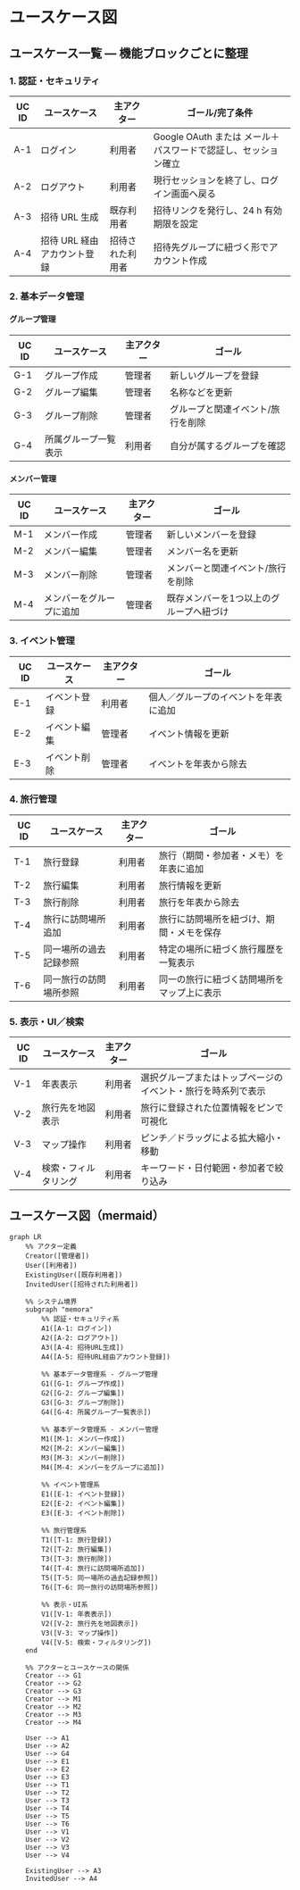 # ユースケース図

## ユースケース一覧 — 機能ブロックごとに整理

### 1. 認証・セキュリティ

| UC ID | ユースケース | 主アクター | ゴール/完了条件 |
|-------|-------------|------------|----------------|
| A-1 | ログイン | 利用者 | Google OAuth または メール＋パスワードで認証し、セッション確立 |
| A-2 | ログアウト | 利用者 | 現行セッションを終了し、ログイン画面へ戻る |
| A-3 | 招待 URL 生成 | 既存利用者 | 招待リンクを発行し、24 h 有効期限を設定 |
| A-4 | 招待 URL 経由アカウント登録 | 招待された利用者 | 招待先グループに紐づく形でアカウント作成 |

### 2. 基本データ管理

#### グループ管理

| UC ID | ユースケース | 主アクター | ゴール |
|-------|-------------|------------|-------|
| G-1 | グループ作成 | 管理者 | 新しいグループを登録 |
| G-2 | グループ編集 | 管理者 | 名称などを更新 |
| G-3 | グループ削除 | 管理者 | グループと関連イベント/旅行を削除 |
| G-4 | 所属グループ一覧表示 | 利用者 | 自分が属するグループを確認 |

#### メンバー管理

| UC ID | ユースケース | 主アクター | ゴール |
|-------|-------------|------------|-------|
| M-1 | メンバー作成 | 管理者 | 新しいメンバーを登録 |
| M-2 | メンバー編集 | 管理者 | メンバー名を更新 |
| M-3 | メンバー削除 | 管理者 | メンバーと関連イベント/旅行を削除 |
| M-4 | メンバーをグループに追加 | 管理者 | 既存メンバーを1つ以上のグループへ紐づけ |

### 3. イベント管理

| UC ID | ユースケース | 主アクター | ゴール |
|-------|-------------|------------|-------|
| E-1 | イベント登録 | 利用者 | 個人／グループのイベントを年表に追加 |
| E-2 | イベント編集 | 管理者 | イベント情報を更新 |
| E-3 | イベント削除 | 管理者 | イベントを年表から除去 |

### 4. 旅行管理

| UC ID | ユースケース | 主アクター | ゴール |
|-------|-------------|------------|-------|
| T-1 | 旅行登録 | 利用者 | 旅行（期間・参加者・メモ）を年表に追加 |
| T-2 | 旅行編集 | 利用者 | 旅行情報を更新 |
| T-3 | 旅行削除 | 利用者 | 旅行を年表から除去 |
| T-4 | 旅行に訪問場所追加 | 利用者 | 旅行に訪問場所を紐づけ、期間・メモを保存 |
| T-5 | 同一場所の過去記録参照 | 利用者 | 特定の場所に紐づく旅行履歴を一覧表示 |
| T-6 | 同一旅行の訪問場所参照 | 利用者 | 同一の旅行に紐づく訪問場所をマップ上に表示 |

### 5. 表示・UI／検索

| UC ID | ユースケース | 主アクター | ゴール |
|-------|-------------|------------|-------|
| V-1 | 年表表示 | 利用者 | 選択グループまたはトップページのイベント・旅行を時系列で表示 |
| V-2 | 旅行先を地図表示 | 利用者 | 旅行に登録された位置情報をピンで可視化 |
| V-3 | マップ操作 | 利用者 | ピンチ／ドラッグによる拡大縮小・移動 |
| V-4 | 検索・フィルタリング | 利用者 | キーワード・日付範囲・参加者で絞り込み |

## ユースケース図（mermaid）

```mermaid
graph LR
    %% アクター定義
    Creator([管理者])
    User([利用者])
    ExistingUser([既存利用者])
    InvitedUser([招待された利用者])
    
    %% システム境界
    subgraph "memora"
        %% 認証・セキュリティ系
        A1([A-1: ログイン])
        A2([A-2: ログアウト])
        A3([A-4: 招待URL生成])
        A4([A-5: 招待URL経由アカウント登録])
        
        %% 基本データ管理系 - グループ管理
        G1([G-1: グループ作成])
        G2([G-2: グループ編集])
        G3([G-3: グループ削除])
        G4([G-4: 所属グループ一覧表示])
        
        %% 基本データ管理系 - メンバー管理
        M1([M-1: メンバー作成])
        M2([M-2: メンバー編集])
        M3([M-3: メンバー削除])
        M4([M-4: メンバーをグループに追加])
        
        %% イベント管理系
        E1([E-1: イベント登録])
        E2([E-2: イベント編集])
        E3([E-3: イベント削除])
        
        %% 旅行管理系
        T1([T-1: 旅行登録])
        T2([T-2: 旅行編集])
        T3([T-3: 旅行削除])
        T4([T-4: 旅行に訪問場所追加])
        T5([T-5: 同一場所の過去記録参照])
        T6([T-6: 同一旅行の訪問場所参照])
        
        %% 表示・UI系
        V1([V-1: 年表表示])
        V2([V-2: 旅行先を地図表示])
        V3([V-3: マップ操作])
        V4([V-5: 検索・フィルタリング])
    end
    
    %% アクターとユースケースの関係
    Creator --> G1
    Creator --> G2
    Creator --> G3
    Creator --> M1
    Creator --> M2
    Creator --> M3
    Creator --> M4

    User --> A1
    User --> A2
    User --> G4
    User --> E1
    User --> E2
    User --> E3
    User --> T1
    User --> T2
    User --> T3
    User --> T4
    User --> T5
    User --> T6
    User --> V1
    User --> V2
    User --> V3
    User --> V4
    
    ExistingUser --> A3
    InvitedUser --> A4
```

